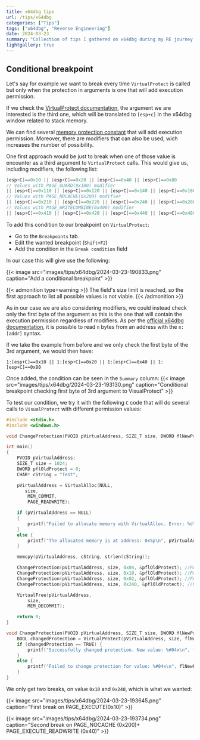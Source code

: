 ```yaml
---
title: x64dbg tips
url: /tips/x64dbg
categories: ["Tips"]
tags: ["x64dbg", "Reverse Engineering"]
date: 2024-03-23
summary: "Collection of tips I gathered on x64dbg during my RE journey."
lightgallery: true
---
```


## Conditional breakpoint

Let's say for example we want to break every time `VirtualProtect` is called but only when the protection in arguments is one that will add execution permission.

If we check the [VirtualProtect documentation](https://learn.microsoft.com/en-us/windows/win32/api/memoryapi/nf-memoryapi-virtualprotect), the argument we are interested is the third one, which will be translated to `[esp+c]` in the x64dbg window related to stack memory.

We can find several [memory protection constant](https://learn.microsoft.com/en-us/windows/win32/Memory/memory-protection-constants) that will add execution permission. Moreover, there are modifiers that can also be used, wich increases the number of possibility.

One first approach would be just to break when one of those value is encounter as a third argument to `VirtualProtect` calls. This would give us, including modifiers, the following list:

```C
[esp+C]==0x10 || [esp+C]==0x20 || [esp+C]==0x40 || [esp+C]==0x80
// Values with PAGE_GUARD(0x100) modifier
|| [esp+C]==0x110 || [esp+C]==0x120 || [esp+C]==0x140 || [esp+C]==0x180
// Values with PAGE_NOCACHE(0x200) modifier
|| [esp+C]==0x210 || [esp+C]==0x220 || [esp+C]==0x240 || [esp+C]==0x280
// Values with PAGE_WRITECOMBINE(0x400) modifier
|| [esp+C]==0x410 || [esp+C]==0x420 || [esp+C]==0x440 || [esp+C]==0x480
```

To add this condition to our breakpoint on `VirtualProtect`:
- Go to the `Breakpoints` tab
- Edit the wanted breakpoint (`Shift+F2`)
- Add the condition in the `Break condition` field

In our case this will give use the following:

{{< image src="images/tips/x64dbg/2024-03-23-190833.png" caption="Add a conditional breakpoint" >}}

{{< admonition type=warning >}}
The field's size limit is reached, so the first approach to list all possible values is not viable.
{{< /admonition >}}

As in our case we are also considering modifiers, we could instead check only the first byte of the argument as this is the one that will contain the execution permission regardless of modifiers. As per the [official x64dbg documentation](https://help.x64dbg.com/en/latest/introduction/Values.html#memory-locations), it is possible to read `n` bytes from an address with the `n:[addr]` syntax.

If we take the example from before and we only check the first byte of the 3rd argument, we would then have:
```
1:[esp+C]==0x10 || 1:[esp+C]==0x20 || 1:[esp+C]==0x40 || 1:[esp+C]==0x80
```

Once added, the condition can be seen in the `Summary` column:
{{< image src="images/tips/x64dbg/2024-03-23-193130.png" caption="Conditional breakpoint checking first byte of 3rd argument to VisualProtect" >}}

To test our condition, we try it with the following `C` code that will do several calls to `VisualProtect` with different permission values:
```C
#include <stdio.h>
#include <windows.h>

void ChangeProtection(PVOID pVirtualAddress, SIZE_T size, DWORD flNewProtect, PDWORD pflOldProtect);

int main()
{
    PVOID pVirtualAddress;
    SIZE_T size = 1024;
    DWORD pflOldProtect = 0;
    CHAR* cString = "Test";

    pVirtualAddress = VirtualAlloc(NULL,
       size,
        MEM_COMMIT,
        PAGE_READWRITE);

    if (pVirtualAddress == NULL)
    {
        printf("Failed to allocate memory with VirtualAlloc. Error: %d\n", GetLastError());
    }
    else {
        printf("The allocated memory is at address: 0x%p\n", pVirtualAddress);
    }

    memcpy(pVirtualAddress, cString, strlen(cString));

    ChangeProtection(pVirtualAddress, size, 0x04, &pflOldProtect); //PAGE_READWRITE
    ChangeProtection(pVirtualAddress, size, 0x10, &pflOldProtect); //PAGE_EXECUTE
    ChangeProtection(pVirtualAddress, size, 0x02, &pflOldProtect); //PAGE_READONLY
    ChangeProtection(pVirtualAddress, size, 0x240, &pflOldProtect); //PAGE_NOCACHE + PAGE_EXECUTE_READWRITE

    VirtualFree(pVirtualAddress, 
        size,
        MEM_DECOMMIT);

    return 0;
}

void ChangeProtection(PVOID pVirtualAddress, SIZE_T size, DWORD flNewProtect, PDWORD pflOldProtect) {
    BOOL changedProtection = VirtualProtect(pVirtualAddress, size, flNewProtect, pflOldProtect);
    if (changedProtection == TRUE) {
        printf("Successfully changed protection. New value: %#04x\n", flNewProtect);
    }
    else {
        printf("Failed to change protection for value: %#04x\n", flNewProtect);
    }
}
```

We only get two breaks, on value `0x10` and `0x240`, which is what we wanted:

{{< image src="images/tips/x64dbg/2024-03-23-193645.png" caption="First break on PAGE_EXECUTE(0x10)" >}}

{{< image src="images/tips/x64dbg/2024-03-23-193734.png" caption="Second break on PAGE_NOCACHE (0x200)+ PAGE_EXECUTE_READWRITE (0x40)" >}}
